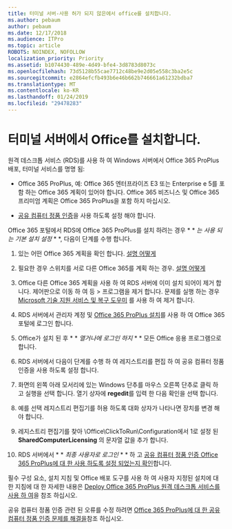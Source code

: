 ```yaml
---
title: 터미널 서버-사용 허가 되지 않은에서 office를 설치합니다.
ms.author: pebaum
author: pebaum
ms.date: 12/17/2018
ms.audience: ITPro
ms.topic: article
ROBOTS: NOINDEX, NOFOLLOW
localization_priority: Priority
ms.assetid: b1074430-489e-4d49-bfe4-3d8783d8073c
ms.openlocfilehash: 73d5128b55cae7712c48be9e2d05e558c3ba2e5c
ms.sourcegitcommit: e2864efcfb493b6e46b662b746661a61232bdba7
ms.translationtype: MT
ms.contentlocale: ko-KR
ms.lasthandoff: 01/24/2019
ms.locfileid: "29478283"
---
```

# <a name="installing-office-on-a-terminal-server"></a>터미널 서버에서 Office를 설치합니다.

원격 데스크톱 서비스 (RDS)를 사용 하 여 Windows 서버에서 Office 365 ProPlus 배포, 터미널 서비스를 명명 됨:
  
- Office 365 ProPlus, 예: Office 365 엔터프라이즈 E3 또는 Enterprise e 5를 포함 하는 Office 365 계획이 있어야 합니다. Office 365 비즈니스 및 Office 365 프리미엄 계획은 Office 365 ProPlus을 포함 하지 마십시오.
    
- [공유 컴퓨터 정품 인증](https://docs.microsoft.com/DeployOffice/overview-of-shared-computer-activation-for-office-365-proplus)을 사용 하도록 설정 해야 합니다.
    
Office 365 포털에서 RDS에 Office 365 ProPlus를 설치 하려는 경우 * * *는 사용 되는 기본 설치 설정* * *, 다음이 단계를 수행 합니다. 
  
1. 있는 어떤 Office 365 계획을 확인 합니다. [설명 어떻게](https://docs.microsoft.com/office365/admin/admin-overview/what-subscription-do-i-have)
    
2. 필요한 경우 스위치를 서로 다른 Office 365를 계획 하는 경우. [설명 어떻게](https://docs.microsoft.com/office365/admin/subscriptions-and-billing/switch-to-a-different-plan)
    
3. Office 다른 Office 365 계획을 사용 하 여 RDS 서버에 이미 설치 되어이 제거 합니다. 제어판으로 이동 하 여 등 \> 프로그램을 제거 합니다. 문제를 실행 하는 경우 [Microsoft 기술 지원 서비스 및 복구 도우미](https://aka.ms/SARA-OfficeUninstall-Alchemy) 를 사용 하 여 제거 합니다. 
    
4. RDS 서버에서 관리자 계정 및 [Office 365 ProPlus 설치](https://portal.office.com/OLS/MySoftware.aspx)를 사용 하 여 Office 365 포털에 로그인 합니다.
    
5. Office가 설치 된 후 * * *열거나에 로그인 하지* * * 모든 Office 응용 프로그램으로 합니다. 
    
6. RDS 서버에서 다음이 단계를 수행 하 여 레지스트리를 편집 하 여 공유 컴퓨터 정품 인증을 사용 하도록 설정 합니다.
    
1. 화면의 왼쪽 아래 모서리에 있는 Windows 단추를 마우스 오른쪽 단추로 클릭 하 고 실행을 선택 합니다. 열기 상자에 **regedit**를 입력 한 다음 확인을 선택 합니다. 
    
2. 예를 선택 레지스트리 편집기를 허용 하도록 대화 상자가 나타나면 장치를 변경 해야 합니다.
    
3. 레지스트리 편집기를 찾아 \Office\ClickToRun\Configuration에서 1로 설정 된 **SharedComputerLicensing** 의 문자열 값을 추가 합니다. 
    
7. RDS 서버에서 * * *최종 사용자로 로그인* * * 하 고 [공유 컴퓨터 정품 인증 Office 365 ProPlus에 대 한 사용 하도록 설정 되었는지 확인](https://docs.microsoft.com/DeployOffice/troubleshoot-issues-with-shared-computer-activation-for-office-365-proplus#verify-that-activation-for-office-365-proplus-succeeded)합니다.
    
필수 구성 요소, 설치 지침 및 Office 배포 도구를 사용 하 여 사용자 지정된 설치에 대 한 지침에 대 한 자세한 내용은 [Deploy Office 365 ProPlus 원격 데스크톱 서비스를 사용 하 여](https://docs.microsoft.com/DeployOffice/deploy-office-365-proplus-by-using-remote-desktop-services)을 참조 하십시오.
  
공유 컴퓨터 정품 인증 관련 된 오류를 수정 하려면 [Office 365 ProPlus에 대 한 공유 컴퓨터 정품 인증 문제를 해결을](https://docs.microsoft.com/DeployOffice/troubleshoot-issues-with-shared-computer-activation-for-office-365-proplus)참조 하십시오.
  

